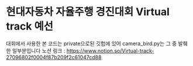 # 현대자동차 자율주행 경진대회 Virtual track 예선
대회에서 사용한 본 코드는 private으로된 깃헙에 있어 camera_bird.py는 그 중 발췌한 일부분입니다
노션 링크 : https://www.notion.so/Virtual-track-27096802f0004f87b209f2c61047cd88
